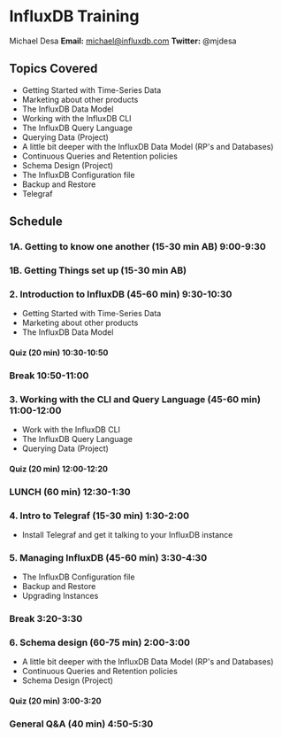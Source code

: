 # InfluxDB Training

Michael Desa
**Email:** michael@influxdb.com
**Twitter:** @mjdesa


## Topics Covered

* Getting Started with Time-Series Data
* Marketing about other products
* The InfluxDB Data Model
* Working with the InfluxDB CLI
* The InfluxDB Query Language
* Querying Data (Project)
* A little bit deeper with the InfluxDB Data Model (RP's and Databases)
* Continuous Queries and Retention policies
* Schema Design (Project)
* The InfluxDB Configuration file
* Backup and Restore
* Telegraf

## Schedule

### 1A. Getting to know one another (15-30 min AB) 9:00-9:30
### 1B. Getting Things set up (15-30 min AB)

### 2. Introduction to InfluxDB (45-60 min) 9:30-10:30

* Getting Started with Time-Series Data
* Marketing about other products
* The InfluxDB Data Model

#### Quiz (20 min) 10:30-10:50

### Break 10:50-11:00

### 3. Working with the CLI and Query Language (45-60 min) 11:00-12:00

* Work with the InfluxDB CLI
* The InfluxDB Query Language
* Querying Data (Project)

#### Quiz (20 min) 12:00-12:20

### LUNCH (60 min) 12:30-1:30

### 4. Intro to Telegraf (15-30 min) 1:30-2:00
* Install Telegraf and get it talking to your InfluxDB instance

### 5. Managing InfluxDB (45-60 min) 3:30-4:30
* The InfluxDB Configuration file
* Backup and Restore
* Upgrading Instances

### Break 3:20-3:30

### 6. Schema design (60-75 min) 2:00-3:00
* A little bit deeper with the InfluxDB Data Model (RP's and Databases)
* Continuous Queries and Retention policies
* Schema Design (Project)

#### Quiz (20 min) 3:00-3:20

### General Q&A (40 min) 4:50-5:30
